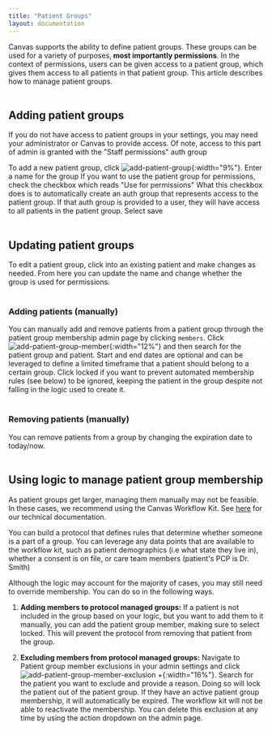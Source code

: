 ```yaml
---
title: "Patient Groups"
layout: documentation
---
```


Canvas supports the ability to define patient groups. These groups can be used for a variety of purposes,<b> most importantly permissions</b>. In the context of permissions, users can be given access to a patient group, which gives them access to all patients in that patient group. This article describes how to manage patient groups.
<br>
<br>
## Adding patient groups
If you do not have access to patient groups in your settings, you may need your administrator or Canvas to provide access. Of note, access to this part of admin is granted with the "Staff permissions" auth group

To add a new patient group, click ![add-patient-group](/assets/images/add-patient-group-button.png){:width="9%"}. Enter a name for the group
If you want to use the patient group for permissions, check the checkbox which reads "Use for permissions"
What this checkbox does is to automatically create an auth group that represents access to the patient group. If that auth group is provided to a user, they will have access to all patients in the patient group.
Select save
<br>
<br>
## Updating patient groups
To edit a patient group, click into an existing patient and make changes as needed. From here you can update the name and change whether the group is used for permissions. 
<br>
<br>
###  Adding patients (manually)
You can manually add and remove patients from a patient group through the patient group membership admin page by clicking `members`. Click ![add-patient-group-member](/assets/images/add-patient-group-member-button.png){:width="12%"} and then search for the patient group and patient. Start and end dates are optional and can be leveraged to define a limited timeframe that a patient should belong to a certain group. Click locked if you want to prevent automated membership rules (see below) to be ignored, keeping the patient in the group despite not falling in the logic used to create it. 
<br>
<br>
### Removing patients (manually) 
You can remove patients from a group by changing the expiration date to today/now. 
<br>
<br>
## Using logic to manage patient group membership
As patient groups get larger, managing them manually may not be feasible. In these cases, we recommend using the Canvas Workflow Kit. See [here]({{site.baseurl}}/sdk/create-update-patient-resources/) for our technical documentation. 

You can build a protocol that defines rules that determine whether someone is a part of a group. You can leverage any data points that are available to the workflow kit, such as patient demographics (i.e what state they live in), whether a consent is on file, or care team members (patient's PCP is Dr. Smith)

Although the logic may account for the majority of cases, you may still need to override membership. You can do so in the following ways.
1. <b>Adding members to protocol managed groups:</b> If a patient is not included in the group based on your logic, but you want to add them to it manually, you can add the patient group member, making sure to select locked. This will prevent the protocol from removing that patient from the group.
 
2. <b>Excluding members from protocol managed groups:</b> Navigate to Patient group member exclusions in your admin settings and click ![add-patient-group-member-exclusion +](/assets/images/add-patient-group-member-exclusion-button.png){:width="16%"}. Search for the patient you want to exclude and provide a reason. Doing so will lock the patient out of the patient group. If they have an active patient group membership, it will automatically be expired. The workflow kit will not be able to reactivate the membership. You can delete this exclusion at any time by using the action dropdown on the admin page. 